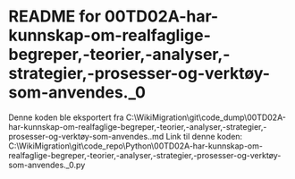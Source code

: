 # README for 00TD02A-har-kunnskap-om-realfaglige-begreper,-teorier,-analyser,-strategier,-prosesser-og-verktøy-som-anvendes._0
Denne koden ble eksportert fra C:\WikiMigration\git\code_dump\00TD02A-har-kunnskap-om-realfaglige-begreper,-teorier,-analyser,-strategier,-prosesser-og-verktøy-som-anvendes..md
Link til denne koden: C:\WikiMigration\git\code_repo\Python\00TD02A-har-kunnskap-om-realfaglige-begreper,-teorier,-analyser,-strategier,-prosesser-og-verktøy-som-anvendes._0.py
